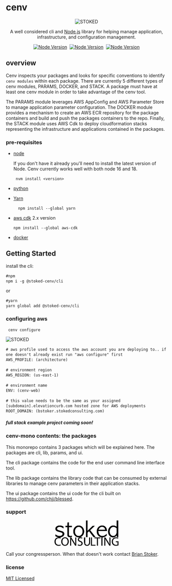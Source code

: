 
# cenv

<p align="center">
  <picture>
  <source media="(prefers-color-scheme: dark)" srcset="https://cenv-mono-artifacts.s3.amazonaws.com/cenv-deploy-curb-cloud.gif" >
  <img width="800" alt="STOKED" src="https://cenv-mono-artifacts.s3.amazonaws.com/cenv-deploy-curb-cloud.gif">
</picture>
  
</p>
  <p align="center">A well considered cli and <a href="http://nodejs.org" target="_blank">Node.js</a> library for helping manage application, infrastructure, and configuration management.</p>
  <p align="center">
    <a href="https://nodejs.org/en/download/" target="_blank"><img src="https://img.shields.io/badge/node-18.16.1-gree" alt="Node Version" /></a>&nbsp
    <a href="https://www.typescriptlang.org/" target="_blank"><img src="https://img.shields.io/badge/typescript-4.9.5-blue" alt="Node Version" /></a>&nbsp
    <a href="https://aws.amazon.com/cdk/" target="_blank"><img src="https://img.shields.io/badge/cdk-2.85.0-orange" alt="Node Version" /></a>
  </p>
  <!--[![Backers on Open Collective](https://opencollective.com/stoked-cenv/backers/badge.svg)](https://opencollective.com/stoked-cenv#backer)
  [![Sponsors on Open Collective](https://opencollective.com/stoked-cenv/sponsors/badge.svg)](https://opencollective.com/stoked-cenv#sponsor)-->

##  overview

Cenv inspects your packages and looks for specific conventions to identify `cenv modules` within each package. There are currently 5 different types of cenv modules, PARAMS, DOCKER, and STACK. A package must have at least one cenv module in order to take advantage of the cenv tool.

The PARAMS module leverages AWS AppConfig and AWS Parameter Store to manage application parameter configuration. The DOCKER module provides a mechanism to create an AWS ECR repository for the package containers and build and push the packages containers to the repo. Finally, the STACK module uses AWS Cdk to deploy cloudformation stacks representing the infrastructure and applications contained in the packages.


### pre-requisites

- [node](https://nodejs.org/en/download/)

  If you don't have it already you'll need to install the latest version of Node. Cenv currently works well with both node 16 and 18.
   ```shell
    nvm install <version>
    ```

- [python](https://www.python.org/downloads/)
- [Yarn](https://classic.yarnpkg.com/en/docs/install/#debian-stable)

  ```shell
    npm install --global yarn
    ```

- [aws cdk](https://aws.amazon.com/cdk/) 2.x version

    ```shell
    npm install --global aws-cdk
    ```
  
- [docker](https://www.docker.com/products/docker-desktop)

## Getting Started

install the cli:

```shell
#npm
npm i -g @stoked-cenv/cli 
```
or

```shell
#yarn
yarn global add @stoked-cenv/cli 
```

### configuring aws

```shell
 cenv configure
 ```
<picture>
  <source media="(prefers-color-scheme: dark)" srcset="https://cenv-mono-artifacts.s3.amazonaws.com/cenv+config.gif" >
  <img width="352" alt="STOKED" src="https://cenv-mono-artifacts.s3.amazonaws.com/cenv+config.gif">
</picture>

```shell
# aws profile used to access the aws account you are deploying to.. if one doesn't already exist run "aws configure" first
AWS_PROFILE: (architecture)

# environment region
AWS_REGION: (us-east-1)

# environment name
ENV: (cenv-web)

# this value needs to be the same as your assigned [subdomain].elevationcurb.com hosted zone for AWS deployments
ROOT_DOMAIN: (bstoker.stokedconsulting.com)
```

##### full stack example project coming soon!

### cenv-mono contents: the packages

This monorepo contains 3 packages which will be explained here. The packages are cli, lib, params, and ui.

The cli package contains the code for the end user command line interface tool.

The lib package contains the library code that can be consumed by external libraries to manage cenv parameters in their application stacks.

The ui package contains the ui code for the cli built on https://github.com/chjj/blessed.

### support

<p align="center">
<a href="http://stokedconsulting.com/" target="blank">
<picture>
  <source media="(prefers-color-scheme: dark)" srcset="./assets/sc-logo.white.png">
  <img width="200px" alt="STOKED" src="./assets/sc-logo.png">
</picture>
</a>
</p>


Call your congressperson. When that doesn't work contact [Brian Stoker](mailto:b@stokedconsulting.com).

### license

[MIT Licensed](https://opensource.org/license/mit/)
